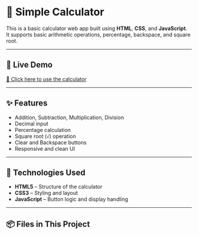 # 🧮 Simple Calculator

This is a basic calculator web app built using **HTML**, **CSS**, and **JavaScript**.  
It supports basic arithmetic operations, percentage, backspace, and square root.

---

## 🚀 Live Demo
[🔗 Click here to use the calculator](https://fermcancino.github.io/calculator)

---

## ✨ Features
- Addition, Subtraction, Multiplication, Division
- Decimal input
- Percentage calculation
- Square root (`√`) operation
- Clear and Backspace buttons
- Responsive and clean UI

---

## 🧰 Technologies Used
- **HTML5** – Structure of the calculator
- **CSS3** – Styling and layout
- **JavaScript** – Button logic and display handling

---

## 📦 Files in This Project
